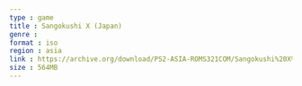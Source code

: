 ```yaml
---
type : game
title : Sangokushi X (Japan)
genre : 
format : iso
region : asia
link : https://archive.org/download/PS2-ASIA-ROMS321COM/Sangokushi%20X%20%28Japan%29.7z
size : 564MB
---
```

